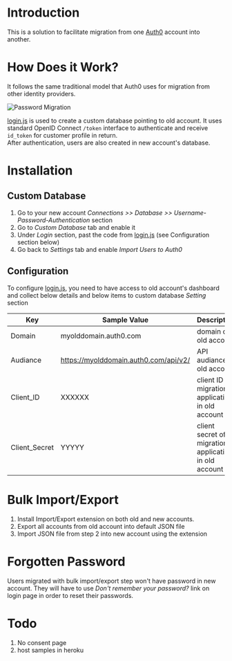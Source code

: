 Introduction
============

This is a solution to facilitate migration from one [Auth0](www.auth0.com) account into another.


How Does it Work?
=================

It follows the same traditional model that Auth0 uses for migration from other identity providers. 

![Password Migration](https://cdn.auth0.com/content/email-wall/use-cases/database-migration/database-migration-logic.png)

 
[login.js](login.js) is used to create a custom database pointing to old account. 
It uses standard OpenID Connect `/token` interface to authenticate and receive `id_token` for customer profile in return.  
After authentication, users are also created in new account's database.


Installation
============

Custom Database
---------------

1. Go to your new account *Connections >> Database >> Username-Password-Authentication* section 
2. Go to *Custom Database* tab and enable it
3. Under *Login* section, past the code from [login.js](login.js) (see Configuration section below)
4. Go back to *Settings* tab and enable *Import Users to Auth0* 
 
Configuration
-------------
To configure [login.js](login.js), you need to have access to old account's dashboard and collect below details and
 below items to custom database *Setting* section

| Key | Sample Value | Description |
|-----|-------|-------------|
|Domain|myolddomain.auth0.com|domain of old account|
|Audiance|https://myolddomain.auth0.com/api/v2/|API audiance of old account|
|Client_ID|XXXXXX|client ID of migration application in old account|
|Client_Secret|YYYYY|client secret of migration application in old account|

Bulk Import/Export
==================
1. Install Import/Export extension on both old and new accounts. 
2. Export all accounts from old account into default JSON file
3. Import JSON file from step 2 into new account using the extension
 

Forgotten Password
==================
Users migrated with bulk import/export step won't have password in new account. 
They will have to use *Don't remember your password?* link on login page in order to reset their passwords.


Todo
====

1. No consent page
2. host samples in heroku  
  